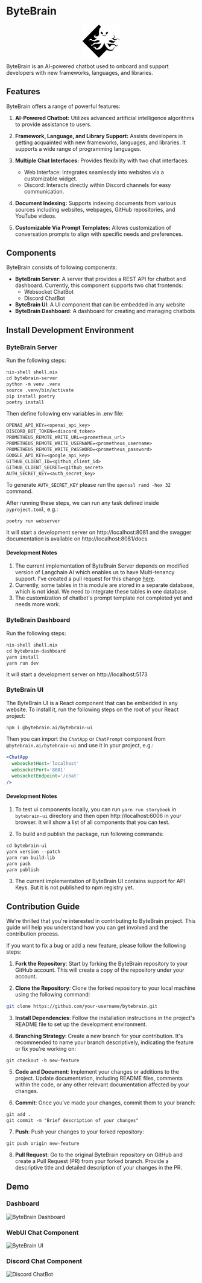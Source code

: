 # ByteBrain
<div align="center" style="display: flex; align-items: center; justify-content: center;">
  <img src="logo.svg" alt="ByteBrain Logo" width="20%" height="20%">
</div>

ByteBrain is an AI-powered chatbot used to onboard and support developers with new frameworks, languages, and libraries.

## Features

ByteBrain offers a range of powerful features:

1. **AI-Powered Chatbot:** Utilizes advanced artificial intelligence algorithms to provide assistance to users.

2. **Framework, Language, and Library Support:** Assists developers in getting acquainted with new frameworks, languages, and libraries. It supports a wide range of programming languages.

3. **Multiple Chat Interfaces:** Provides flexibility with two chat interfaces:
    - Web Interface: Integrates seamlessly into websites via a customizable widget.
    - Discord: Interacts directly within Discord channels for easy communication.

4. **Document Indexing:** Supports indexing documents from various sources including websites, webpages, GitHub repositories, and YouTube videos.

5. **Customizable Via Prompt Templates:** Allows customization of conversation prompts to align with specific needs and preferences.

## Components

ByteBrain consists of following components:

- **ByteBrain Server**: A server that provides a REST API for chatbot and dashboard. Currently, this component supports
  two chat frontends:
    - Websocket ChatBot
    - Discord ChatBot
- **ByteBrain UI**: A UI component that can be embedded in any website
- **ByteBrain Dashboard**: A dashboard for creating and managing chatbots

## Install Development Environment

### ByteBrain Server

Run the following steps:

```shell
nix-shell shell.nix
cd bytebrain-server
python -m venv .venv
source .venv/bin/activate
pip install poetry
poetry install
```

Then define following env variables in .env file:

```shell
OPENAI_API_KEY=<openai_api_key>
DISCORD_BOT_TOKEN=<discord_token>
PROMETHEUS_REMOTE_WRITE_URL=<prometheus_url>
PROMETHEUS_REMOTE_WRITE_USERNAME=<prometheus_username>
PROMETHEUS_REMOTE_WRITE_PASSWORD=<prometheus_password>
GOOGLE_API_KEY=<google_api_key>
GITHUB_CLIENT_ID=<github_client_id>
GITHUB_CLIENT_SECRET=<github_secret>
AUTH_SECRET_KEY=<auth_secret_key>
```

To generate `AUTH_SECRET_KEY` please run the `openssl rand -hex 32` command.

After running these steps, we can run any task defined inside `pyproject.toml`, e.g.:

```shell
poetry run webserver
```

It will start a development server on http://localhost:8081 and the swagger documentation is available on http://localhost:8081/docs

#### Development Notes

1. The current implementation of ByteBrain Server depends on modified version of Langchain AI which enables us to have
   Multi-tenancy support. I've created a pull request for this
   change [here](https://github.com/langchain-ai/langchain/pull/14174).
2. Currently, some tables in this module are stored in a separate database, which is not ideal. We need to integrate
   these tables in one database.
3. The customization of chatbot's prompt template not completed yet and needs more work.

### ByteBrain Dashboard

Run the following steps:

```shell
nix-shell shell.nix
cd bytebrain-dashboard
yarn install
yarn run dev
```

It will start a development server on http://localhost:5173


### ByteBrain UI

The ByteBrain UI is a React component that can be embedded in any website. To install it, run the following steps on the root of your React project:

```shell
npm i @bytebrain.ai/bytebrain-ui
```

Then you can import the `ChatApp` or `ChatPrompt` component from `@bytebrain.ai/bytebrain-ui` and use it in your
project, e.g.:

```jsx
<ChatApp
  websocketHost='localhost'
  websocketPort='8081'
  websocketEndpoint='/chat'
/>
```

#### Development Notes

1. To test ui components locally, you can run `yarn run storybook` in `bytebrain-ui` directory and then
   open http://localhost:6006 in your browser. It will show a list of all components that you can test.

2. To build and publish the package, run following commands:

```shell
cd bytebrain-ui
yarn version --patch
yarn run build-lib
yarn pack
yarn publish
```

3. The current implementation of ByteBrain UI contains support for API Keys. But it is not published to npm registry
   yet.

## Contribution Guide

We're thrilled that you're interested in contributing to ByteBrain project. This guide will help you understand how you can get involved and the contribution process. 

If you want to fix a bug or add a new feature, please follow the following steps:

1. **Fork the Repository**: Start by forking the ByteBrain repository to your GitHub account. This will create a copy of the repository under your account.

2. **Clone the Repository**: Clone the forked repository to your local machine using the following command:

```bash
git clone https://github.com/your-username/bytebrain.git
```

3. **Install Dependencies**: Follow the installation instructions in the project's README file to set up the development environment.

4. **Branching Strategy**: Create a new branch for your contribution. It's recommended to name your branch descriptively, indicating the feature or fix you're working on:

```shell
git checkout -b new-feature
```

5. **Code and Document**: Implement your changes or additions to the project. Update documentation, including README files, comments within the code, or any other relevant documentation affected by your changes.

6. **Commit**: Once you've made your changes, commit them to your branch:

```shell
git add .
git commit -m "Brief description of your changes"
```

7. **Push**: Push your changes to your forked repository:

```shell
git push origin new-feature
```

8. **Pull Request**: Go to the original ByteBrain repository on GitHub and create a Pull Request (PR) from your forked branch. Provide a descriptive title and detailed description of your changes in the PR.

## Demo

### Dashboard

![ByteBrain Dashboard](https://github.com/bytebrainai/bytebrain/assets/235974/38253456-e1b9-4169-a51f-c50167c1788f)

### WebUI Chat Component

![ByteBrain UI](https://github-production-user-asset-6210df.s3.amazonaws.com/235974/303415209-bd763189-5554-4ebb-a48a-149fb8c824c4.gif?X-Amz-Algorithm=AWS4-HMAC-SHA256&X-Amz-Credential=AKIAVCODYLSA53PQK4ZA%2F20240208%2Fus-east-1%2Fs3%2Faws4_request&X-Amz-Date=20240208T183609Z&X-Amz-Expires=300&X-Amz-Signature=702184602f38c4afa176d6d2543a5dcdea5083912cc965b33a1101bb2c757598&X-Amz-SignedHeaders=host&actor_id=235974&key_id=0&repo_id=648111122)

### Discord Chat Component

![Discord ChatBot](https://github.com/bytebrainai/bytebrain/assets/235974/912f80ef-3acc-4805-a5b3-4dcdbbcbdc92)
